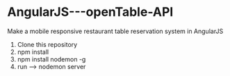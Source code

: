 # AngularJS---openTable-API
Make a mobile responsive restaurant table reservation system in AngularJS

1. Clone this repository
2. npm install
3. npm install nodemon -g
4. run --> nodemon server
